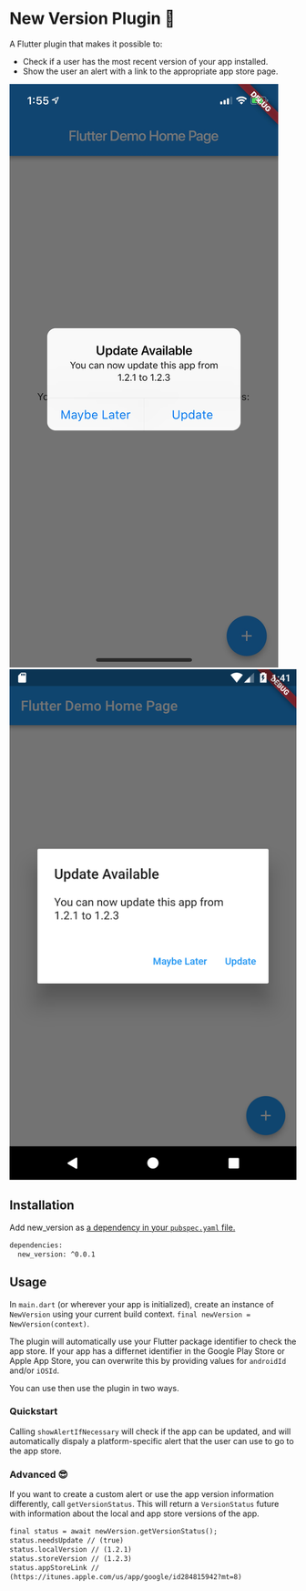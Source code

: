 # New Version Plugin 🎉

A Flutter plugin that makes it possible to: 
* Check if a user has the most recent version of your app installed.
* Show the user an alert with a link to the appropriate app store page.

![iOS](screenshots/ios.jpeg)![Android](screenshots/android.png)
## Installation
Add new_version as [a dependency in your `pubspec.yaml` file.](https://flutter.io/using-packages/)
```
dependencies:
  new_version: ^0.0.1
```

## Usage
In `main.dart` (or wherever your app is initialized), create an instance of `NewVersion` using your current build context.
`final newVersion = NewVersion(context)`.

The plugin will automatically use your Flutter package identifier to check the app store. If your app has a differnet identifier in the Google Play Store or Apple App Store, you can overwrite this by providing values for `androidId` and/or `iOSId`.

You can use then use the plugin in two ways.

### Quickstart
Calling `showAlertIfNecessary` will check if the app can be updated, and will automatically dispaly a platform-specific alert that the user can use to go to the app store.

### Advanced 😎
If you want to create a custom alert or use the app version information differently, call `getVersionStatus`. This will return a `VersionStatus` future with information about the local and app store versions of the app.
```
final status = await newVersion.getVersionStatus();
status.needsUpdate // (true)
status.localVersion // (1.2.1)
status.storeVersion // (1.2.3)
status.appStoreLink // (https://itunes.apple.com/us/app/google/id284815942?mt=8)
```
